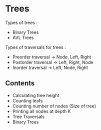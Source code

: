 # Trees

Types of trees :

- Binary Trees
- AVL Trees

Types of traversals for trees :

- Preorder traversal -> Node, Left, Right
- Postorder traversal -> Left, Right, Node
- Inorder traversal -> Left, Node, Right

## Contents

- Calculating tree height
- Counting leafs
- Counting number of nodes (Size of tree)
- Printing all nodes at depth K
- Tree Traversals
- Binary Trees
